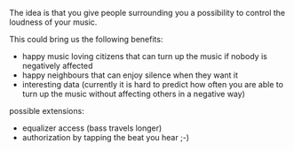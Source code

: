 The idea is that you give people surrounding you a possibility to control the loudness of your music.

This could bring us the following benefits:

 * happy music loving citizens that can turn up the music if nobody is negatively affected
 * happy neighbours that can enjoy silence when they want it
 * interesting data (currently it is hard to predict how often you are able to turn up the music without affecting others in a negative way)

possible extensions:
 - equalizer access (bass travels longer)
 - authorization by tapping the beat you hear ;-)
